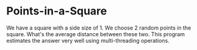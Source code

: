 # Points-in-a-Square
We have a square with a side size of 1. We choose 2 random points in the square. What's the average distance between these two.  This program estimates the answer very well using multi-threading operations.
